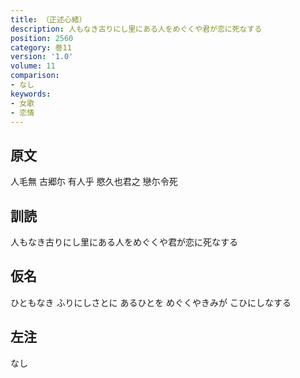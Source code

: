 ```yaml
---
title: （正述心緒）
description: 人もなき古りにし里にある人をめぐくや君が恋に死なする
position: 2560
category: 巻11
version: '1.0'
volume: 11
comparison:
- なし
keywords:
- 女歌
- 恋情
---
```


## 原文

人毛無 古郷尓 有人乎 愍久也君之 戀尓令死

## 訓読

人もなき古りにし里にある人をめぐくや君が恋に死なする

## 仮名

ひともなき ふりにしさとに あるひとを めぐくやきみが こひにしなする

## 左注

なし
